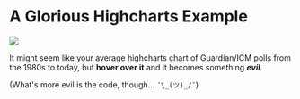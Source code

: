 # A Glorious Highcharts Example

![](http://i.imgur.com/MstTeKe.png)

It might seem like your average highcharts chart of Guardian/ICM polls from the 1980s to today, but **hover over it** and it becomes something ***evil***.

(What's more evil is the code, though... `¯\_(ツ)_/¯`)
